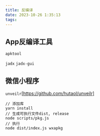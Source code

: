 ```yaml
---
title: 反编译
date: 2023-10-26 1:35:13
tags:
---
```


## App反编译工具

`apktool`

`jadx` `jadx-gui`

## 微信小程序

`unveilr`[https://github.com/hutaol/unveilr]

```shell
// 添加库
yarn install
// 生成可执行文件dist, release
node scripts/pkg.js
// 执行
node dist/index.js wxapkg
```
